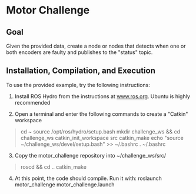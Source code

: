 # Motor Challenge

## Goal
Given the provided data, create a node or nodes that detects when one or both encoders are faulty and publishes to the "status" topic.

## Installation, Compilation, and Execution
To use the provided example, try the following instructions:

1. Install ROS Hydro from the instructions at www.ros.org. Ubuntu is highly recommended

2. Open a terminal and enter the following commands to create a "Catkin" workspace

> cd ~
> source /opt/ros/hydro/setup.bash
> mkdir challenge_ws && cd challenge_ws
> catkin_init_workspace src
> catkin_make
> echo "source ~/challenge_ws/devel/setup.bash" >> ~/.bashrc
> . ~/.bashrc

3. Copy the motor_challenge repository into ~/challenge_ws/src/

> roscd && cd ..
> catkin_make

4. At this point, the code should compile. Run it with:
roslaunch motor_challenge motor_challenge.launch
